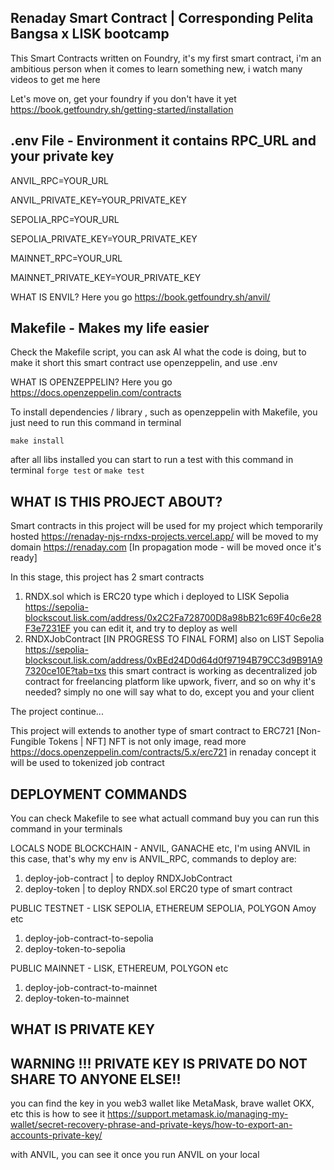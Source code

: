 ## Renaday Smart Contract | Corresponding Pelita Bangsa x LISK bootcamp

This Smart Contracts written on Foundry, it's my first smart contract, i'm an ambitious person when it comes to learn something new, i watch many videos to get me here

Let's move on, get your foundry if you don't have it yet
https://book.getfoundry.sh/getting-started/installation

## .env File - Environment it contains RPC_URL and your private key

ANVIL_RPC=YOUR_URL

ANVIL_PRIVATE_KEY=YOUR_PRIVATE_KEY

SEPOLIA_RPC=YOUR_URL

SEPOLIA_PRIVATE_KEY=YOUR_PRIVATE_KEY

MAINNET_RPC=YOUR_URL

MAINNET_PRIVATE_KEY=YOUR_PRIVATE_KEY

WHAT IS ENVIL? Here you go https://book.getfoundry.sh/anvil/

## Makefile - Makes my life easier
Check the Makefile script, you can ask AI what the code is doing, but to make it short
this smart contract use openzeppelin, and use .env 

WHAT IS OPENZEPPELIN? Here you go https://docs.openzeppelin.com/contracts

To install dependencies / library , such as openzeppelin with Makefile, you just need to run this command in terminal

`make install`

after all libs installed you can start to run a test with this command in terminal
`forge test` or `make test`

## WHAT IS THIS PROJECT ABOUT?
Smart contracts in this project will be used for my project which temporarily hosted  https://renaday-njs-rndxs-projects.vercel.app/ will be moved to my domain https://renaday.com [In propagation mode - will be moved once it's ready]

In this stage, this project has 2 smart contracts

1. RNDX.sol which is ERC20 type which i deployed to LISK Sepolia https://sepolia-blockscout.lisk.com/address/0x2C2Fa728700D8a98bB21c69F40c6e28F3e7231EF  you can edit it, and try to deploy as well
2. RNDXJobContract [IN PROGRESS TO FINAL FORM] also on LIST Sepolia https://sepolia-blockscout.lisk.com/address/0xBEd24D0d64d0f97194B79CC3d9B91A97320ce10E?tab=txs  this smart contract is working as decentralized job contract for freelancing platform like upwork, fiverr, and so on why it's needed? simply no one will say what to do, except you and your client

The project continue... 

This project will extends to another type of smart contract to ERC721 [Non-Fungible Tokens | NFT] NFT is not only image, read more https://docs.openzeppelin.com/contracts/5.x/erc721 in renaday concept it will be used to tokenized job contract

## DEPLOYMENT COMMANDS
You can check Makefile to see what actuall command buy you can run this command in your terminals

LOCALS NODE BLOCKCHAIN - ANVIL, GANACHE etc, I'm using ANVIL in this case, that's why my env is ANVIL_RPC, commands to deploy are:
1. deploy-job-contract | to deploy RNDXJobContract
2. deploy-token | to deploy RNDX.sol ERC20 type of smart contract

PUBLIC TESTNET - LISK SEPOLIA, ETHEREUM SEPOLIA, POLYGON Amoy etc
1. deploy-job-contract-to-sepolia
2. deploy-token-to-sepolia

PUBLIC MAINNET - LISK, ETHEREUM, POLYGON etc
1. deploy-job-contract-to-mainnet
2. deploy-token-to-mainnet


## WHAT IS PRIVATE KEY
## WARNING !!! PRIVATE KEY IS PRIVATE DO NOT SHARE TO ANYONE ELSE!!
you can find the key in you web3 wallet like MetaMask, brave wallet OKX, etc this is how to see it https://support.metamask.io/managing-my-wallet/secret-recovery-phrase-and-private-keys/how-to-export-an-accounts-private-key/  

with ANVIL, you can see it once you run ANVIL on your local
